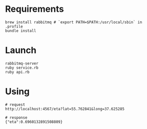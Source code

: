 # Requirements

```
brew install rabbitmq # `export PATH=$PATH:/usr/local/sbin` in .profile
bundle install
```

# Launch

```
rabbitmq-server
ruby service.rb
ruby api.rb
```

# Using

```
# request
http://localhost:4567/eta?lat=55.762841&long=37.625285

# response
{"eta":0.6960132891508809}
```
